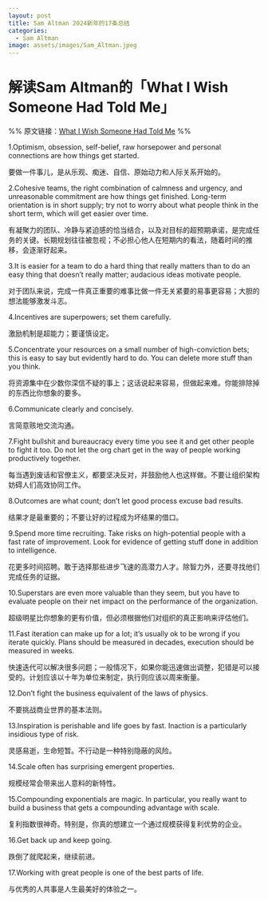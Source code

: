 ```yaml
---
layout: post
title: Sam Altman 2024新年的17条总结
categories:
  - Sam Altman
image: assets/images/Sam_Altman.jpeg
---
```

# 解读Sam Altman的「What I Wish Someone Had Told Me」


%% 原文链接：[What I Wish Someone Had Told Me](https://blog.samaltman.com/what-i-wish-someone-had-told-me) %%


1.Optimism, obsession, self-belief, raw horsepower and personal connections are how things get started.

要做一件事儿，是从乐观、痴迷、自信、原始动力和人际关系开始的。

2.Cohesive teams, the right combination of calmness and urgency, and unreasonable commitment are how things get finished. Long-term orientation is in short supply; try not to worry about what people think in the short term, which will get easier over time.

有凝聚力的团队、冷静与紧迫感的恰当结合，以及对目标的超预期承诺，是完成任务的关键。长期规划往往被忽视；不必担心他人在短期内的看法，随着时间的推移，会逐渐好起来。

3.It is easier for a team to do a hard thing that really matters than to do an easy thing that doesn’t really matter; audacious ideas motivate people.

对于团队来说，完成一件真正重要的难事比做一件无关紧要的易事更容易；大胆的想法能够激发斗志。

4.Incentives are superpowers; set them carefully.

激励机制是超能力；要谨慎设定。

5.Concentrate your resources on a small number of high-conviction bets; this is easy to say but evidently hard to do. You can delete more stuff than you think.

将资源集中在少数你深信不疑的事上；这话说起来容易，但做起来难。你能排除掉的东西比你想象的要多。

6.Communicate clearly and concisely.

言简意赅地交流沟通。

7.Fight bullshit and bureaucracy every time you see it and get other people to fight it too. Do not let the org chart get in the way of people working productively together.

每当遇到废话和官僚主义，都要坚决反对，并鼓励他人也这样做。不要让组织架构妨碍人们高效协同工作。

8.Outcomes are what count; don’t let good process excuse bad results.

结果才是最重要的；不要让好的过程成为坏结果的借口。

9.Spend more time recruiting. Take risks on high-potential people with a fast rate of improvement. Look for evidence of getting stuff done in addition to intelligence.

花更多时间招聘。敢于选择那些进步飞速的高潜力人才。除智力外，还要寻找他们完成任务的证据。

10.Superstars are even more valuable than they seem, but you have to evaluate people on their net impact on the performance of the organization.

超级明星比你想象的更有价值，但必须根据他们对组织的真正影响来评估他们。

11.Fast iteration can make up for a lot; it’s usually ok to be wrong if you iterate quickly. Plans should be measured in decades, execution should be measured in weeks.

快速迭代可以解决很多问题；一般情况下，如果你能迅速做出调整，犯错是可以接受的。计划应该以十年为单位来制定，执行则应该以周来衡量。

12.Don’t fight the business equivalent of the laws of physics.

不要挑战商业世界的基本法则。

13.Inspiration is perishable and life goes by fast. Inaction is a particularly insidious type of risk.

灵感易逝，生命短暂。不行动是一种特别隐蔽的风险。

14.Scale often has surprising emergent properties.

规模经常会带来出人意料的新特性。

15.Compounding exponentials are magic. In particular, you really want to build a business that gets a compounding advantage with scale.

复利指数很神奇。特别是，你真的想建立一个通过规模获得复利优势的企业。

16.Get back up and keep going.

跌倒了就爬起来，继续前进。

17.Working with great people is one of the best parts of life.

与优秀的人共事是人生最美好的体验之一。